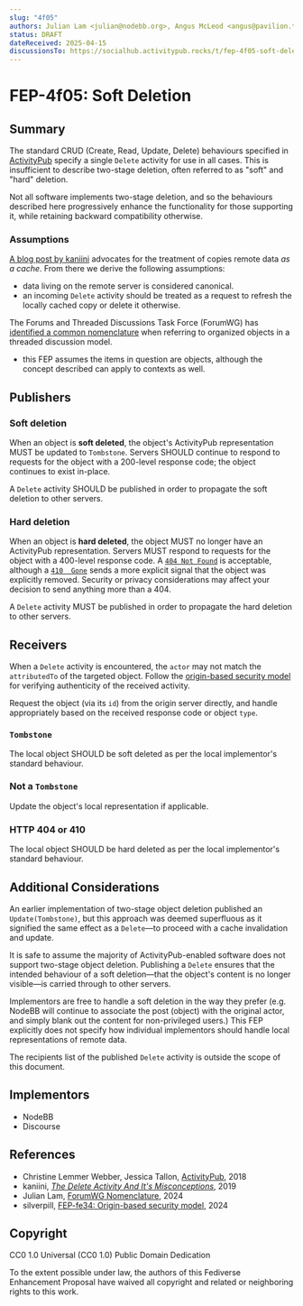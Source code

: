 ```yaml
---
slug: "4f05"
authors: Julian Lam <julian@nodebb.org>, Angus McLeod <angus@pavilion.tech>
status: DRAFT
dateReceived: 2025-04-15
discussionsTo: https://socialhub.activitypub.rocks/t/fep-4f05-soft-deletion
---
```

# FEP-4f05: Soft Deletion


## Summary

The standard CRUD (Create, Read, Update, Delete) behaviours specified in [ActivityPub] specify a single `Delete` activity for use in all cases. This is insufficient to describe two-stage deletion, often referred to as "soft" and "hard" deletion.

Not all software implements two-stage deletion, and so the behaviours described here progressively enhance the functionality for those supporting it, while retaining backward compatibility otherwise.

### Assumptions

[A blog post by kaniini][DeleteSocialHub] advocates for the treatment of copies remote data _as a cache_. From there we derive the following assumptions:

* data living on the remote server is considered canonical.
* an incoming `Delete` activity should be treated as a request to refresh the locally cached copy or delete it otherwise.

The Forums and Threaded Discussions Task Force (ForumWG) has [identified a common nomenclature][Nomenclature] when referring to organized objects in a threaded discussion model.

* this FEP assumes the items in question are objects, although the concept described can apply to contexts as well.

## Publishers

### Soft deletion

When an object is **soft deleted**, the object's ActivityPub representation MUST be updated to `Tombstone`. Servers SHOULD continue to respond to requests for the object with a 200-level response code; the object continues to exist in-place.

A `Delete` activity SHOULD be published in order to propagate the soft deletion to other servers.

### Hard deletion

When an object is **hard deleted**, the object MUST no longer have an ActivityPub representation. Servers MUST respond to requests for the object with a 400-level response code. A [`404 Not Found`](https://developer.mozilla.org/en-US/docs/Web/HTTP/Reference/Status/404) is acceptable, although a [`410  Gone`](https://developer.mozilla.org/en-US/docs/Web/HTTP/Reference/Status/410) sends a more explicit signal that the object was explicitly removed. Security or privacy considerations may affect your decision to send anything more than a 404.

A `Delete` activity MUST be published in order to propagate the hard deletion to other servers.

## Receivers

When a `Delete` activity is encountered, the `actor` may not match the `attributedTo` of the targeted object. Follow the [origin-based security model][fe34] for verifying authenticity of the received activity.

Request the object (via its `id`) from the origin server directly, and handle appropriately based on the received response code or object `type`.

### `Tombstone`

The local object SHOULD be soft deleted as per the local implementor's standard behaviour.

### Not a `Tombstone`

Update the object's local representation if applicable.

### HTTP 404 or 410

The local object SHOULD be hard deleted as per the local implementor's standard behaviour.

## Additional Considerations

An earlier implementation of two-stage object deletion published an `Update(Tombstone)`, but this approach was deemed superfluous as it signified the same effect as a `Delete`—to proceed with a cache invalidation and update.

It is safe to assume the majority of ActivityPub-enabled software does not support two-stage object deletion. Publishing a `Delete` ensures that the intended behaviour of a soft deletion—that the object's content is no longer visible—is carried through to other servers.

Implementors are free to handle a soft deletion in the way they prefer (e.g. NodeBB will continue to associate the post (object) with the original actor, and simply blank out the content for non-privileged users.) This FEP explicitly does not specify how individual implementors should handle local representations of remote data.

The recipients list of the published `Delete` activity is outside the scope of this document.

## Implementors

* NodeBB
* Discourse

## References

- Christine Lemmer Webber, Jessica Tallon, [ActivityPub][ActivityPub], 2018
- kaniini, [_The Delete Activity And It's Misconceptions_][DeleteSocialHub], 2019
- Julian Lam, [ForumWG Nomenclature][Nomenclature], 2024
- silverpill, [FEP-fe34: Origin-based security model][fe34], 2024

[ActivityPub]: https://www.w3.org/TR/activitypub/
[DeleteSocialHub]: https://socialhub.activitypub.rocks/t/the-delete-activity-and-its-misconceptions/137
[Nomenclature]: https://github.com/swicg/forums/issues/4
[fe34]: https://codeberg.org/fediverse/fep/src/branch/main/fep/fe34/fep-fe34.md

## Copyright

CC0 1.0 Universal (CC0 1.0) Public Domain Dedication

To the extent possible under law, the authors of this Fediverse Enhancement Proposal have waived all copyright and related or neighboring rights to this work.
